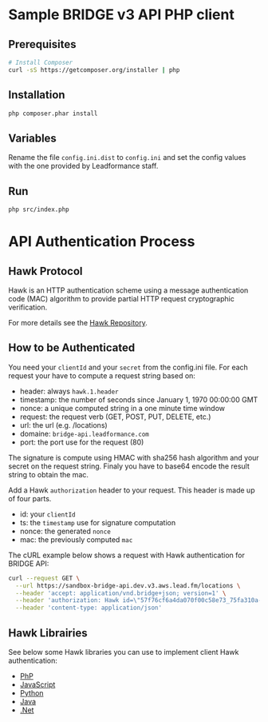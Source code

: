 # Sample BRIDGE v3 API PHP client

## Prerequisites

```bash
# Install Composer
curl -sS https://getcomposer.org/installer | php
```

## Installation

```bash
php composer.phar install
```

## Variables
Rename the file `config.ini.dist` to `config.ini` and set the config values with the one provided by Leadformance staff.

## Run

```bash
php src/index.php
```

# API Authentication Process

## Hawk Protocol
Hawk is an HTTP authentication scheme using a message authentication code (MAC) algorithm to provide partial HTTP request cryptographic verification.

For more details see the [Hawk Repository](https://github.com/hueniverse/hawk).

## How to be Authenticated

You need your `clientId` and your `secret` from the config.ini file. For each request your have to compute a request string based on:
 - header: always `hawk.1.header`
 - timestamp: the number of seconds since January 1, 1970 00:00:00 GMT
 - nonce: a unique computed string in a one minute time window
 - request: the request verb (GET, POST, PUT, DELETE, etc.)
 - url: the url (e.g. /locations) 
 - domaine: `bridge-api.leadformance.com`
 - port: the port use for the request (80)

The signature is compute using HMAC with sha256 hash algorithm and your secret on the request string. Finaly you have to base64 encode the result string to obtain the mac.

Add a Hawk `authorization` header to your request. This header is made up of four parts.
 - id: your `clientId`
 - ts: the `timestamp` use for signature computation
 - nonce: the generated `nonce`
 - mac: the previously computed `mac`

The cURL example below shows a request with Hawk authentication for BRIDGE API:

```bash
curl --request GET \
  --url https://sandbox-bridge-api.dev.v3.aws.lead.fm/locations \
  --header 'accept: application/vnd.bridge+json; version=1' \
  --header 'authorization: Hawk id=\"57f76cf6a4da070f00c58e73_75fa310a-c39d-4006-9145-fe3051c6ff9f\", ts=\"1499337758\", nonce=\"FmtCHR\", mac=\"s8djm5wpt1PocBqnaD1vQ//h84gpHxuvCaNvbdp6WBU=\"' \
  --header 'content-type: application/json'
```

## Hawk Librairies

See below some Hawk libraries you can use to implement client Hawk authentication:

 - [PhP](https://github.com/alexbilbie/PHP-Hawk)
 - [JavaScript](https://github.com/hueniverse/hawk#usage-example)
 - [Python](https://pypi.python.org/pypi/requests-hawk/1.0.0)
 - [Java](https://github.com/wealdtech/hawk)
 - [.Net](https://github.com/pcibraro/hawknet)
